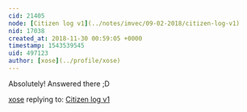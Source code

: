 ```yaml
---
cid: 21405
node: [Citizen log v1](../notes/imvec/09-02-2018/citizen-log-v1)
nid: 17038
created_at: 2018-11-30 00:59:05 +0000
timestamp: 1543539545
uid: 497123
author: [xose](../profile/xose)
---
```


Absolutely! Answered there ;D

[xose](../profile/xose) replying to: [Citizen log v1](../notes/imvec/09-02-2018/citizen-log-v1)

